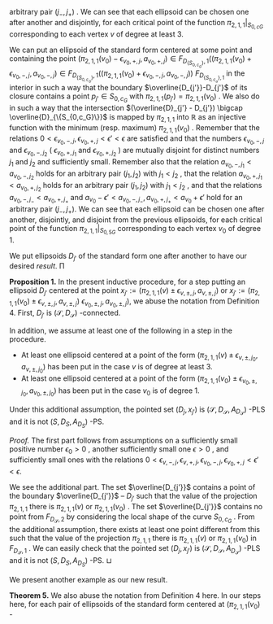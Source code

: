 arbitrary pair  $(j_-, j_+)$ . We can see that each ellipsoid can be chosen one after another and disjointly, for each critical point of the function  $\pi_{2,1,1}|_{S_{0,cG}}$  corresponding to each vertex  $v$  of degree at least 3.

We can put an ellipsoid of the standard form centered at some point and containing the point  $(\pi_{2,1,1}(v_0) - \epsilon_{v_0,+,j}, a_{v_0,+,j}) \in F_{D_{\{S_{0,c_G}\}},1}((\pi_{2,1,1}(v_0) + \epsilon_{v_0,-,j}, a_{v_0,-,j}) \in F_{D_{\{S_{0,c_G}\}},1}((\pi_{2,1,1}(v_0) + \epsilon_{v_0,-,j}, a_{v_0,-,j}))$  $F_{D_{\{S_{0,c_{\alpha}}\},1}}$  in the interior in such a way that the boundary  $\overline{D_{j'}}-D_{j'}$  of its closure contains a point  $p_{j'} \in S_{0,c_G}$  with  $\pi_{2,1,1}(p_{j'}) = \pi_{2,1,1}(v_0)$ . We also do in such a way that the intersection  $(\overline{D}_{j'} - D_{j'}) \bigcap \overline{D}_{\{S_{0,c_G}\}}$  is mapped by  $\pi_{2,1,1}$  into  $\mathbb{R}$  as an injective function with the minimum (resp. maximum)  $\pi_{2,1,1}(v_0)$ . Remember that the relations  $0 < \epsilon_{v_0, -,j}, \epsilon_{v_0, +,j} < \epsilon' < \epsilon$  are satisfied and that the numbers  $\epsilon_{v_0, -,j}$ and  $\epsilon_{v_0,-,j_2}$  ( $\epsilon_{v_0,+,j_1}$  and  $\epsilon_{v_0,+,j_2}$ ) are mutually disjoint for distinct numbers  $j_1$  and  $j_2$  and sufficiently small. Remember also that the relation  $a_{v_0,-,j_1} < a_{v_0,-,j_2}$  holds for an arbitrary pair  $(j_1, j_2)$  with  $j_1 < j_2$ , that the relation  $a_{v_0, +, j_1} < a_{v_0, +, j_2}$  holds for an arbitrary pair  $(j_1, j_2)$  with  $j_1 < j_2$ , and that the relations  $a_{v_0, -, j_-} < a_{v_0, +, j_+}$ and  $a_{v_0} - \epsilon' < a_{v_0, -, j_-}, a_{v_0, +, j_+} < a_{v_0} + \epsilon'$  hold for an arbitrary pair  $(j_-, j_+).$  We can see that each ellipsoid can be chosen one after another, disjointly, and disjoint from the previous ellipsoids, for each critical point of the function  $\pi_{2,1,1}|_{S_{0,5G}}$ corresponding to each vertex  $v_0$  of degree 1.

We put ellipsoids  $D_{j'}$  of the standard form one after another to have our desired  $result.$ П

**Proposition 1.** In the present inductive procedure, for a step putting an ellipsoid  $D_{j'}$  centered at the point  $x_{j'} := (\pi_{2,1,1}(v) \pm \epsilon_{v,\pm,j}, a_{v,\pm,j})$  or  $x_{j'} := (\pi_{2,1,1}(v_0) \pm \epsilon_{v,\pm,j}, a_{v,\pm,j})$  $\epsilon_{v_0,\pm,j}, a_{v_0,\pm,j}),$  we abuse the notation from Definition 4. First,  $D_{j'}$  is  $(\mathcal{S}, D_{\mathcal{S}})$ -connected.

In addition, we assume at least one of the following in a step in the procedure.

- At least one ellipsoid centered at a point of the form  $(\pi_{2,1,1}(v) \pm \epsilon_{v,\pm,j_0}, a_{v,\pm,j_0})$ has been put in the case  $v$  is of degree at least 3.
- At least one ellipsoid centered at a point of the form  $(\pi_{2,1,1}(v_0) \pm \epsilon_{v_0,\pm,j_0}, a_{v_0,\pm,j_0})$ has been put in the case  $v_0$  is of degree 1.

Under this additional assumption, the pointed set  $(D_j, x_{j'})$  is  $(\mathcal{S}, D_{\mathcal{S}}, A_{D_{\mathcal{S}}})$ -PLS and it is not  $(S, D_S, A_{D_S})$ -PS.

*Proof.* The first part follows from assumptions on a sufficiently small positive number  $\epsilon_0 > 0$ , another sufficiently small one  $\epsilon > 0$ , and sufficiently small ones with the relations  $0 < \epsilon_{v,-,j}, \epsilon_{v,+,j}, \epsilon_{v_0,-,j}, \epsilon_{v_0,+,j} < \epsilon' < \epsilon.$ 

We see the additional part. The set  $\overline{D_{j'}}$  contains a point of the boundary  $\overline{D_{j'}}$  –  $D_{j'}$  such that the value of the projection  $\pi_{2,1,1}$  there is  $\pi_{2,1,1}(v)$  or  $\pi_{2,1,1}(v_0)$ . The set  $\overline{D_{j'}}$  contains no point from  $F_{D_{\mathcal{S}},2}$  by considering the local shape of the curve  $S_{0,c_G}$ . From the additional assumption, there exists at least one point different from this such that the value of the projection  $\pi_{2,1,1}$  there is  $\pi_{2,1,1}(v)$  or  $\pi_{2,1,1}(v_0)$ in  $F_{D_{\mathcal{S}},1}$ . We can easily check that the pointed set  $(D_j, x_{j'})$  is  $(\mathcal{S}, D_{\mathcal{S}}, A_{D_{\mathcal{S}}})$ -PLS and it is not  $(S, D_S, A_{D_S})$ -PS.  $\sqcup$ 

We present another example as our new result.

**Theorem 5.** We also abuse the notation from Definition 4 here. In our steps here, for each pair of ellipsoids of the standard form centered at  $(\pi_{2,1,1}(v_0)$  -